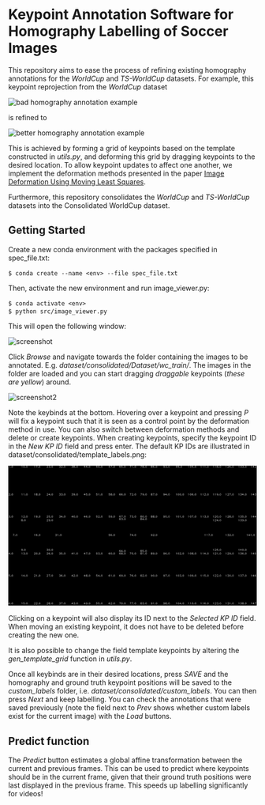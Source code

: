 # Keypoint Annotation Software for Homography Labelling of Soccer Images

This repository aims to ease the process of refining existing homography annotations for the *WorldCup* and *TS-WorldCup* datasets. 
For example, this keypoint reprojection from the *WorldCup* dataset

![bad homography annotation example](images/train26.jpg "Bad homography annotation")

is refined to

![better homography annotation example](images/train26cust.jpg "Better homography annotation")

This is achieved by forming a grid of keypoints based on the template constructed in *utils.py*, and deforming this grid by dragging
keypoints to the desired location. To allow keypoint updates to affect one another, we implement the deformation methods presented in the 
paper [Image Deformation Using Moving Least Squares](https://people.engr.tamu.edu/schaefer/research/mls.pdf).

Furthermore, this repository consolidates the *WorldCup* and *TS-WorldCup* datasets into the Consolidated WorldCup dataset.

## Getting Started

Create a new conda environment with the packages specified in spec_file.txt:

```
$ conda create --name <env> --file spec_file.txt
```

Then, activate the new environment and run image_viewer.py:

```
$ conda activate <env>
$ python src/image_viewer.py
```

This will open the following window:

![screenshot](images/screenshot.jpg "Screenshot")

Click *Browse* and navigate towards the folder containing the images to be annotated. E.g. *dataset/consolidated/Dataset/wc_train/*.
The images in the folder are loaded and you can start dragging *draggable* keypoints (*these are yellow*) around. 

![screenshot2](images/screenshot2.jpg "Screenshot 2")

Note the keybinds at the bottom.
Hovering over a keypoint and pressing *P* will fix a keypoint such that it is seen as a control point by the deformation method in use. You can also
switch between deformation methods and delete or create keypoints. When creating keypoints, specify the keypoint ID in the *New KP ID* field and press enter.
The default KP IDs are illustrated in dataset/consolidated/template_labels.png:

![labels](dataset/consolidated/template_labels.png "Keypoint Labels")

Clicking on a keypoint will also display its ID next to the *Selected KP ID* field.
When moving an existing keypoint, it does not have to be deleted before creating the new one.

It is also possible to change the field template keypoints by altering the *gen_template_grid* function
in *utils.py*.

Once all keybinds are in their desired locations, press *SAVE* and the homography and ground truth keypoint positions will be saved to the *custom_labels* folder,
i.e. *dataset/consolidated/custom_labels*. You can then press *Next* and keep labelling. You can check the annotations that were saved previously (note the field next to *Prev* shows whether
custom labels exist for the current image) with the *Load* buttons.

## Predict function

The *Predict* button estimates a global affine transformation between the current and previous frames. This can be used to predict where 
keypoints should be in the current frame, given that their ground truth positions were last displayed in the previous frame. This speeds up labelling significantly 
for videos!